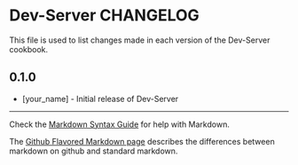 Dev-Server CHANGELOG
====================

This file is used to list changes made in each version of the Dev-Server cookbook.

0.1.0
-----
- [your_name] - Initial release of Dev-Server

- - -
Check the [Markdown Syntax Guide](http://daringfireball.net/projects/markdown/syntax) for help with Markdown.

The [Github Flavored Markdown page](http://github.github.com/github-flavored-markdown/) describes the differences between markdown on github and standard markdown.
